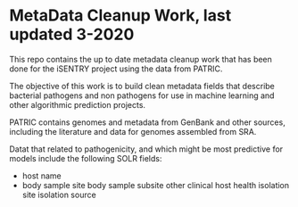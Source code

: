 

# MetaData Cleanup Work, last updated 3-2020

This repo contains the up to date metadata cleanup work that has been done for the iSENTRY project using the data from PATRIC.

The objective of this work is to build clean metadata fields that describe bacterial pathogens and non pathogens for use in machine learning and other algorithmic prediction projects. 

PATRIC contains genomes and metadata from GenBank and other sources, including the literature and data for genomes assembled from SRA.

Datat that related to pathogenicity, and which might be most predictive for models include the following SOLR fields:

* host name
* body sample site
body sample subsite
other clinical
host health
isolation site
isolation source






